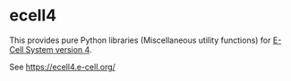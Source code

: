 # ecell4

This provides pure Python libraries (Miscellaneous utility functions) for [E-Cell System version 4](https://github.com/ecell/ecell4-base).

See https://ecell4.e-cell.org/

